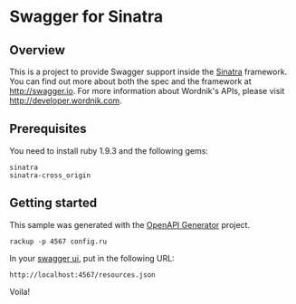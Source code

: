 # Swagger for Sinatra

## Overview
This is a project to provide Swagger support inside the [Sinatra](http://www.sinatrarb.com/) framework.  You can find
out more about both the spec and the framework at http://swagger.io.  For more information about 
Wordnik's APIs, please visit http://developer.wordnik.com.

## Prerequisites
You need to install ruby 1.9.3 and the following gems:

```
sinatra
sinatra-cross_origin
```

## Getting started
This sample was generated with the [OpenAPI Generator](https://github.com/openapitools/openapi-generator) project.

```
rackup -p 4567 config.ru
```

In your [swagger ui](https://github.com/swagger-api/swagger-ui), put in the following URL:

```
http://localhost:4567/resources.json
```

Voila!
